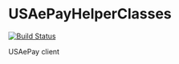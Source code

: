 # USAePayHelperClasses
[![Build Status](https://travis-ci.org/dgordienko/USAePayHelperClasses.svg?branch=master)](https://travis-ci.org/dgordienko/USAePayHelperClasses)

USAePay client
